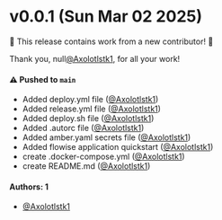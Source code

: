 # v0.0.1 (Sun Mar 02 2025)

:tada: This release contains work from a new contributor! :tada:

Thank you, null[@Axolotlstk1](https://github.com/Axolotlstk1), for all your work!

#### ⚠️ Pushed to `main`

- Added deploy.yml file ([@Axolotlstk1](https://github.com/Axolotlstk1))
- Added release.yml file ([@Axolotlstk1](https://github.com/Axolotlstk1))
- Added deploy.sh file ([@Axolotlstk1](https://github.com/Axolotlstk1))
- Added .autorc file ([@Axolotlstk1](https://github.com/Axolotlstk1))
- Added amber.yaml secrets file ([@Axolotlstk1](https://github.com/Axolotlstk1))
- Added flowise application quickstart ([@Axolotlstk1](https://github.com/Axolotlstk1))
- create .docker-compose.yml ([@Axolotlstk1](https://github.com/Axolotlstk1))
- create README.md ([@Axolotlstk1](https://github.com/Axolotlstk1))

#### Authors: 1

- [@Axolotlstk1](https://github.com/Axolotlstk1)
